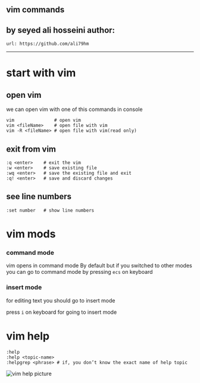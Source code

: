 vim commands
---
by seyed ali hosseini
author:
  - 
    url: https://github.com/ali79hm
---
# start with vim
## open vim
we can open vim with one of this commands in console
```shell 
vim               # open vim
vim <fileName>    # open file with vim
vim -R <fileName> # open file with vim(read only)

```
## exit from vim

```shell 
:q <enter>    # exit the vim 
:w <enter>    # save existing file 
:wq <enter>   # save the existing file and exit 
:q! <enter>   # save and discard changes
```

## see line numbers

```shell
:set number   # show line numbers
```
# vim mods
### command mode
vim opens in command mode By default but if you switched to other modes you can go to command mode by pressing
```ecs```
on keyboard 

### insert mode
for editing text you should go to insert mode 

press ```i``` on keyboard for going to insert mode

# vim help
```shell
:help
:help <topic-name>
:helpgrep <phrase> # if, you don’t know the exact name of help topic
```
![vim help picture](E:\work\vim-commmands\vim-help-modes.png "vim help")
 
